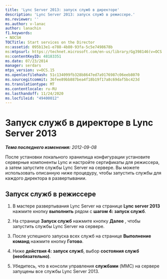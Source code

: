 ```yaml
---
title: 'Lync Server 2013: запуск служб в директоре'
description: 'Lync Server 2013: запуск служб в режиссере.'
ms.reviewer: ''
ms.author: v-lanac
author: lanachin
f1.keywords:
- NOCSH
TOCTitle: Start services on the Director
ms:assetid: 095b13e1-e788-4b80-93fa-5c5e7498678b
ms:mtpsurl: https://technet.microsoft.com/en-us/library/Gg398146(v=OCS.15)
ms:contentKeyID: 48183351
ms.date: 07/23/2014
manager: serdars
mtps_version: v=OCS.15
ms.openlocfilehash: 51c134099fb328b8647ed7a9176987c06eeb8070
ms.sourcegitcommit: 36fee89bb887bea4f18b19f17a8c69daf5bc423d
ms.translationtype: MT
ms.contentlocale: ru-RU
ms.lasthandoff: 11/24/2020
ms.locfileid: "49400012"
---
```

# <a name="start-services-on-the-director-in-lync-server-2013"></a>Запуск служб в директоре в Lync Server 2013

<div data-xmlns="http://www.w3.org/1999/xhtml">

<div class="topic" data-xmlns="http://www.w3.org/1999/xhtml" data-msxsl="urn:schemas-microsoft-com:xslt" data-cs="https://msdn.microsoft.com/">

<div data-asp="https://msdn2.microsoft.com/asp">



</div>

<div id="mainSection">

<div id="mainBody">

<span> </span>

_**Тема последнего изменения:** 2012-09-08_

После установки локального хранилища конфигурации установите серверные компоненты Lync и настройте сертификаты для режиссера, а затем запустите службы Lync Server на сервере. Вы можете использовать описанную ниже процедуру, чтобы запустить службы для каждого директора в развертывании.

<div>

## <a name="to-start-services-on-a-director"></a>Запуск служб в режиссере

1.  В мастере развертывания Lync Server на странице **Lync server 2013** нажмите кнопку **выполнить** рядом с **шагом 4: запуск служб**.

2.  На странице **Запуск служб** нажмите кнопку **Далее** , чтобы запустить службы Lync Server на сервере.

3.  После успешного запуска всех служб на странице **Выполнение команд** нажмите кнопку **Готово**.

4.  Ниже **действия 4: запуск служб**, выбор **состояния служб (необязательно)**.

5.  Убедитесь, что в консоли управления **службами** (MMC) на сервере запущены все службы Lync Server 2013.

</div>

</div>

<span> </span>

</div>

</div>

</div>

